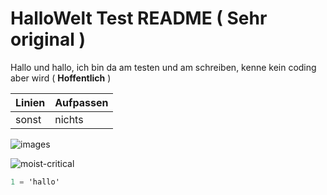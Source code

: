 # HalloWelt Test README ( Sehr original )

Hallo und hallo, ich bin da am testen und am schreiben, kenne kein coding aber wird ( **Hoffentlich** )

| Linien | Aufpassen |
| ------ | --------- |
|  sonst  |  nichts |

![images](https://user-images.githubusercontent.com/110893594/183600693-e5a7489f-a743-4135-858d-4f6fca55209e.jpg)

![moist-critical](https://user-images.githubusercontent.com/110893594/183602538-84bafb67-c1ad-4131-a2e0-ba963ec6f5fe.gif)

```c#
1 = 'hallo'
